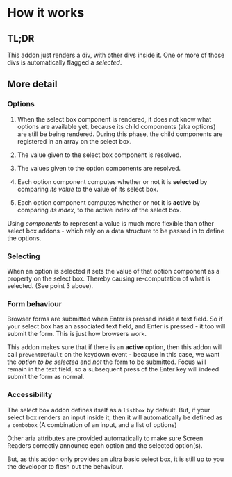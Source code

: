 # How it works

## TL;DR

This addon just renders a div, with other divs inside it. One or more of those divs is automatically flagged a _selected_.

## More detail

### Options

1. When the select box component is rendered, it does not know what options are available yet, because its child components (aka options) are still be being rendered. During this phase, the child components are registered in an array on the select box.

2. The value given to the select box component is resolved.

3. The values given to the option components are resolved.

4. Each option component computes whether or not it is **selected** by comparing _its value_ to the value of its select box.

5. Each option component computes whether or not it is **active** by comparing _its index_, to the active index of the select box.

Using _components_ to represent a value is much more flexible than other select box addons - which rely on a data structure to be passed in to define the options.

### Selecting

When an option is selected it sets the value of that option component as a property on the select box. Thereby causing re-computation of what is selected. (See point 3 above).

### Form behaviour

Browser forms are submitted when Enter is pressed inside a text field. So if your select box has an associated text field, and Enter is pressed - it too will submit the form. This is just how browsers work.

This addon makes sure that if there is an **active** option, then this addon will call `preventDefault` on the keydown event - because in this case, we want the _option to be selected_ and _not_ the form to be submitted. Focus will remain in the text field, so a subsequent press of the Enter key will indeed submit the form as normal.

### Accessibility

The select box addon defines itself as a `listbox` by default. But, if your select box renders an input inside it, then it will automatically be defined as a `combobox` (A combination of an input, and a list of options)

Other aria attributes are provided automatically to make sure Screen Readers correctly announce each option and the selected option(s).

But, as this addon only provides an ultra basic select box, it is still up to you the developer to flesh out the behaviour.
